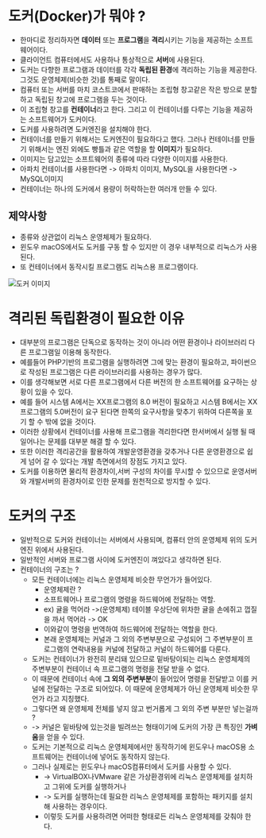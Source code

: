 # 도커(Docker)가 뭐야 ?
* 한마디로 정리하자면 __데이터__ 또는 **프로그램**을 **격리**시키는 기능을 제공하는 소프트웨어이다.
* 클라이언트 컴퓨터에서도 사용하나 통상적으로 **서버**에 사용된다.
* 도커는 다향한 프로그램과 데이터를 각각 **독립된 환경**에 격리하는 기능을 제공한다. 그것도 운영체제(비슷한 것)를 통째로 말이다.
* 컴퓨터 또는 서버를 마치 코스트코에서 판매하는 조립형 창고같은 작은 방으로 분할하고 독립된 창고에 프로그램을 두는 것이다.
* 이 조립형 창고를 **컨테이너**라고 한다. 그리고 이 컨테이너를 다루는 기능을 제공하는 소프트웨어가 도커이다.
* 도커를 사용하려면 도커엔진을 설치해야 한다.
* 컨테이너를 만들기 위해서는 도커엔진이 필요하다고 했다. 그러나 컨테이너를 만들기 위해서는 엔진 외에도 빵틀과 같은 역할을 할 **이미지**가 필요하다.
* 이미지는 담고있는 소프트웨어의 종류에 따라 다양한 이미지를 사용한다.
* 아파치 컨테이너를 사용한다면 -> 아파치 이미지, MySQL을 사용한다면 -> MySQL이미지
* 컨테이너는 하나의 도커에서 용량이 허락하는한 여러개 만들 수 있다.

## 제약사항
* 종류와 상관없이 리눅스 운영체제가 필요하다.
* 윈도우 macOS에서도 도커를 구동 할 수 있지만 이 경우 내부적으로 리눅스가 사용된다.
* 또 컨테이너에서 동작시킬 프로그램도 리눅스용 프로그램이다.

![도커 이미지](https://user-images.githubusercontent.com/108817236/210067015-909a0bae-152c-4784-b3ec-b5601bb0eea1.png)

# 격리된 독립환경이 필요한 이유
* 대부분의 프로그램은 단독으로 동작하는 것이 아니라 어떤 환경이나 라이브러리 다른 프로그램일 이용해 동작한다.
* 예를들어 PHP기반의 프로그램을 실행하려면 그에 맞는 환경이 필요하고, 파이썬으로 작성된 프로그램은 다른 라이브러리를 사용하는 경우가 많다.
* 이를 생각해보면 서로 다른 프로그램에서 다른 버전의 한 소프트웨어를 요구하는 상황이 있을 수 있다.
* 예를 들어 시스템 A에서는 XX프로그램의 8.0 버전이 필요하고 시스템 B에서는 XX프로그램의 5.0버전이 요구 된다면 한쪽의 요구사항을 맞추기 위하여 다른쪽을 포기 할 수 밖에 없을 것이다.
* 이러한 상황에서 컨테이너를 사용해 프로그램을 격리한다면 한서버에서 실행 될 때 일어나는 문제를 대부분 해결 할 수 있다.
* 또한 이러한 격리공간을 활용하여 개발운영환경을 갖추거나 다른 운영환경으로 쉽게 넘어 갈 수 있다는 개발 측면에서의 장점도 가지고 있다.
* 도커를 이용하면 물리적 환경차이,서버 구성의 차이를 무시할 수 있으므로 운영서버와 개발서버의 환경차이로 인한 문제를 원천적으로 방지할 수 있다.

# 도커의 구조 
* 일반적으로 도커와 컨테이너는 서버에서 사용되며, 컴퓨터 안의 운영체제 위의 도커엔진 위에서 사용된다.
* 일반적인 서버와 프로그램 사이에 도커엔진이 껴있다고 생각하면 된다. 
* 컨테이너의 구조는 ?
  * 모든 컨테이너에는 리눅스 운영체제 비슷한 무언가가 들어있다.
    * 운영체제란 ? 
    * 소프트웨어나 프로그램의 명령을 하드웨어에 전달하는 역할.
    * ex) 귤을 먹어라 ->(운영체제) 테이블 우상단에 위차한 귤을 손에쥐고 껍질을 까서 먹어라 -> OK
    * 이와같이 명령을 번역하여 하드웨어에 전달하는 역할을 한다.
    * 본래 운영체제는 커널과 그 외의 주변부분으로 구성되어 그 주변부분이 프로그램의 연락내용을 커널에 전달하고 커널이 하드웨어를 다룬다.
  * 도커는 컨테이너가 완전히 분리돼 있으므로 밑바탕이되는 리눅스 운영체제의 주변부분이 컨테이너 속 프로그램의 명령을 전달 받을 수 없다.
  * 이 때문에 컨테이너 속에 **그 외의 주변부분**이 들어있어 명령을 전달받고 이를 커널에 전달하는 구조로 되어있다. 이 때문에 운영체제가 아닌 운영체제 비슷한 무언가 라고 지칭했다.
  * 그렇다면 왜 운영체제 전체를 넣지 않고 번거롭게 그 외의 주변 부분만 넣는걸까 ? 
  * -> 커널은 밑바탕에 있는것을 빌려쓰는 형태이기에 도커의 가장 큰 특징인 **가벼움**을 얻을 수 있다.
  * 도커는 기본적으로 리눅스 운영체제에서만 동작하기에 윈도우나 macOS용 소프트웨어는 컨테이너에 넣어도 동작하지 않는다.
  * 그러나 실제로는 윈도우나 macOS컴퓨터에서 도커를 사용할 수 있다.
    * -> VirtualBOX나VMware 같은 가상환경위에 리눅스 운영체제를 설치하고 그위에 도커를 실행하거나 
    * -> 도커를 실행하는데 필요한 리눅스 운영체제를 포함하는 패키지를 설치해 사용하는 경우이다.
    * 이렇듯 도커를 사용하려면 어떠한 형태로든 리눅스 운영체제를 갖춰야 한다.
    
